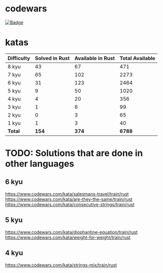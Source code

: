 # codewars
[![Badge](https://www.codewars.com/users/sigod/badges/micro)](https://www.codewars.com/users/sigod)

# katas

| Difficulty | Solved in Rust | Available in Rust | Total Available |
| :--- | :--- | :--- | :--- |
| 8 kyu | 43 | 67 | 471 |
| 7 kyu | 65 | 102 | 2273 |
| 6 kyu | 31 | 123 | 2464 |
| 5 kyu | 9 | 50 | 1020 |
| 4 kyu | 4 | 20 | 356 |
| 3 kyu | 1 | 6 | 99 |
| 2 kyu | 0 | 3 | 65 |
| 1 kyu | 1 | 3 | 40 |
| **Total** | **154** | **374** | **6788** |

# TODO: Solutions that are done in other languages

## 6 kyu
https://www.codewars.com/kata/salesmans-travel/train/rust  
https://www.codewars.com/kata/are-they-the-same/train/rust  
https://www.codewars.com/kata/consecutive-strings/train/rust  

## 5 kyu
https://www.codewars.com/kata/diophantine-equation/train/rust  
https://www.codewars.com/kata/weight-for-weight/train/rust  

## 4 kyu
https://www.codewars.com/kata/strings-mix/train/rust  
